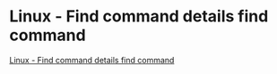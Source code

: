 # Linux - Find command details find command
[Linux - Find command details find command](https://aiwithcloud.com/2022/09/19/linux___find_command_details_find_command/)